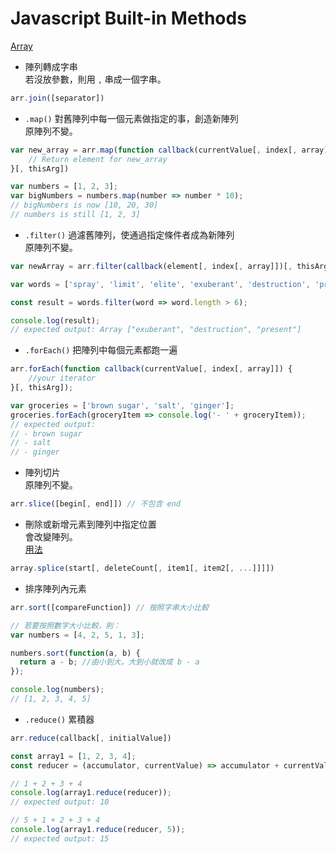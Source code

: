 # Javascript Built-in Methods

[Array](https://developer.mozilla.org/en-US/docs/Web/JavaScript/Reference/Global_Objects/Array)

* 陣列轉成字串  
  若沒放參數，則用 `,` 串成一個字串。
```js
arr.join([separator])
```

* `.map()` 對舊陣列中每一個元素做指定的事，創造新陣列  
  原陣列不變。
```js
var new_array = arr.map(function callback(currentValue[, index[, array]]) {
    // Return element for new_array
}[, thisArg])

var numbers = [1, 2, 3];
var bigNumbers = numbers.map(number => number * 10);
// bigNumbers is now [10, 20, 30]
// numbers is still [1, 2, 3]
```

* `.filter()` 過濾舊陣列，使通過指定條件者成為新陣列  
  原陣列不變。
```js
var newArray = arr.filter(callback(element[, index[, array]])[, thisArg])

var words = ['spray', 'limit', 'elite', 'exuberant', 'destruction', 'present'];

const result = words.filter(word => word.length > 6);

console.log(result);
// expected output: Array ["exuberant", "destruction", "present"]
```
* `.forEach()` 把陣列中每個元素都跑一遍
```js
arr.forEach(function callback(currentValue[, index[, array]]) {
    //your iterator
}[, thisArg]);

var groceries = ['brown sugar', 'salt', 'ginger'];
groceries.forEach(groceryItem => console.log('- ' + groceryItem));
// expected output:
// - brown sugar
// - salt
// - ginger
```
* 陣列切片  
  原陣列不變。
```js
arr.slice([begin[, end]]) // 不包含 end
```

* 刪除或新增元素到陣列中指定位置  
  會改變陣列。  
  [用法](https://developer.mozilla.org/en-US/docs/Web/JavaScript/Reference/Global_Objects/Array/splice)
```js
array.splice(start[, deleteCount[, item1[, item2[, ...]]]])
```
* 排序陣列內元素
```js
arr.sort([compareFunction]) // 按照字串大小比較

// 若要按照數字大小比較，則：
var numbers = [4, 2, 5, 1, 3];

numbers.sort(function(a, b) {
  return a - b; //由小到大。大到小就改成 b - a
});

console.log(numbers);
// [1, 2, 3, 4, 5]
```

* `.reduce()` 累積器
```js
arr.reduce(callback[, initialValue])

const array1 = [1, 2, 3, 4];
const reducer = (accumulator, currentValue) => accumulator + currentValue;

// 1 + 2 + 3 + 4
console.log(array1.reduce(reducer));
// expected output: 10

// 5 + 1 + 2 + 3 + 4
console.log(array1.reduce(reducer, 5));
// expected output: 15
```